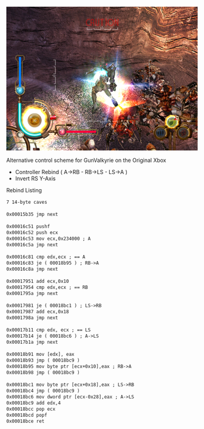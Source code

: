 ![](screenshot.png)

Alternative control scheme for GunValkyrie on the Original Xbox
- Controller Rebind ( A->RB - RB->LS - LS->A )
- Invert RS Y-Axis

Rebind Listing
```
7 14-byte caves

0x00015b35 jmp next

0x00016c51 pushf
0x00016c52 push ecx
0x00016c53 mov ecx,0x234000 ; A
0x00016c5a jmp next

0x00016c81 cmp edx,ecx ; == A
0x00016c83 je ( 00018b95 ) ; RB->A
0x00016c8a jmp next

0x00017951 add ecx,0x10
0x00017954 cmp edx,ecx ; == RB
0x0001795a jmp next

0x00017981 je ( 00018bc1 ) ; LS->RB
0x00017987 add ecx,0x18
0x0001798a jmp next

0x00017b11 cmp edx, ecx ; == LS
0x00017b14 je ( 00018bc6 ) ; A->LS
0x00017b1a jmp next

0x00018b91 mov [edx], eax
0x00018b93 jmp ( 00018bc9 )
0x00018b95 mov byte ptr [ecx+0x10],eax ; RB->A
0x00018b98 jmp ( 00018bc9 )

0x00018bc1 mov byte ptr [ecx+0x18],eax ; LS->RB
0x00018bc4 jmp ( 00018bc9 )
0x00018bc6 mov dword ptr [ecx-0x28],eax ; A->LS
0x00018bc9 add edx,4
0x00018bcc pop ecx
0x00018bcd popf
0x00018bce ret
```
